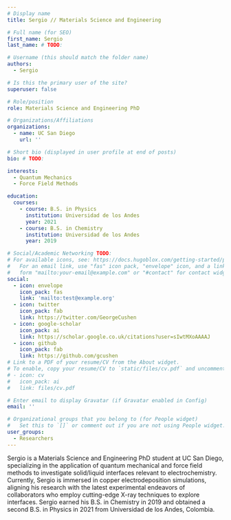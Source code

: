 ```yaml
---
# Display name
title: Sergio // Materials Science and Engineering

# Full name (for SEO)
first_name: Sergio
last_name: # TODO:

# Username (this should match the folder name)
authors:
  - Sergio

# Is this the primary user of the site?
superuser: false

# Role/position
role: Materials Science and Engineering PhD

# Organizations/Affiliations
organizations:
  - name: UC San Diego
    url: ''

# Short bio (displayed in user profile at end of posts)
bio: # TODO:

interests:
  - Quantum Mechanics
  - Force Field Methods

education:
  courses:
    - course: B.S. in Physics 
      institution: Universidad de los Andes
      year: 2021
    - course: B.S. in Chemistry 
      institution: Universidad de los Andes
      year: 2019

# Social/Academic Networking TODO:
# For available icons, see: https://docs.hugoblox.com/getting-started/page-builder/#icons
#   For an email link, use "fas" icon pack, "envelope" icon, and a link in the
#   form "mailto:your-email@example.com" or "#contact" for contact widget.
social:
  - icon: envelope
    icon_pack: fas
    link: 'mailto:test@example.org'
  - icon: twitter
    icon_pack: fab
    link: https://twitter.com/GeorgeCushen
  - icon: google-scholar
    icon_pack: ai
    link: https://scholar.google.co.uk/citations?user=sIwtMXoAAAAJ
  - icon: github
    icon_pack: fab
    link: https://github.com/gcushen
# Link to a PDF of your resume/CV from the About widget.
# To enable, copy your resume/CV to `static/files/cv.pdf` and uncomment the lines below.
# - icon: cv
#   icon_pack: ai
#   link: files/cv.pdf

# Enter email to display Gravatar (if Gravatar enabled in Config)
email: ''

# Organizational groups that you belong to (for People widget)
#   Set this to `[]` or comment out if you are not using People widget.
user_groups:
  - Researchers
---
```


Sergio is a Materials Science and Engineering PhD student at UC San Diego, specializing in the application of quantum mechanical and force field methods to investigate solid/liquid interfaces relevant to electrochemistry. Currently, Sergio is immersed in copper electrodeposition simulations, aligning his research with the latest experimental endeavors of collaborators who employ cutting-edge X-ray techniques to explore interfaces. Sergio earned his B.S. in Chemistry in 2019 and obtained a second B.S. in Physics in 2021 from Universidad de los Andes, Colombia.